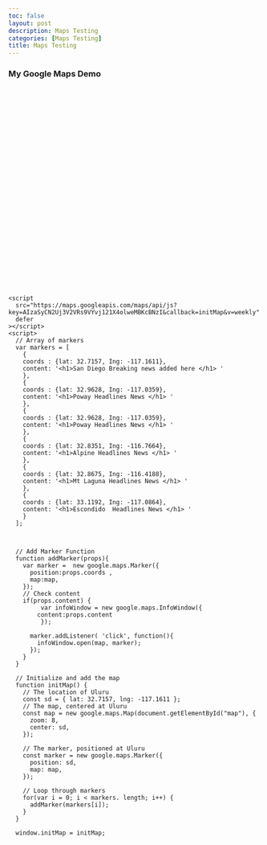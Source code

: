 ```yaml
---
toc: false
layout: post
description: Maps Testing
categories: [Maps Testing]
title: Maps Testing
---
```


<html>
  <head>
    <title>Add Map</title>
    <style>
    #map {
      height: 400px; /* The height is 400 pixels */
      width: 100%; /* The width is the width of the web page */
    }
    </style>
  </head>
  <body>
    <h3>My Google Maps Demo</h3>
    <!--The div element for the map -->
    <div id="map"></div>


    <script
      src="https://maps.googleapis.com/maps/api/js?key=AIzaSyCN2Uj3V2VRs9VYvj121X4olweMBKcBNzI&callback=initMap&v=weekly"
      defer
    ></script>
    <script>
      // Array of markers 
      var markers = [
        {
        coords : {lat: 32.7157, Ing: -117.1611}, 
        content: '<h1>San Diego Breaking news added here </h1> ' 
        },
        {
        coords : {lat: 32.9628, Ing: -117.0359}, 
        content: '<h1>Poway Headlines News </h1> '  
        }, 
        {
        coords : {lat: 32.9628, Ing: -117.0359}, 
        content: '<h1>Poway Headlines News </h1> '  
        }, 
        {  
        coords : {lat: 32.8351, Ing: -116.7664}, 
        content: '<h1>Alpine Headlines News </h1> '  
        }, 
        {
        coords : {lat: 32.8675, Ing: -116.4188}, 
        content: '<h1>Mt Laguna Headlines News </h1> '  
        },
        {
        coords : {lat: 33.1192, Ing: -117.0864}, 
        content: '<h1>Escondido  Headlines News </h1> '  
        }	
      ];



      // Add Marker Function 
      function addMarker(props){ 
        var marker =  new google.maps.Marker({ 
          position:props.coords , 
          map:map, 
        });
        // Check content 
        if(props.content) { 
             var infoWindow = new google.maps.InfoWindow({ 
            content:props.content 
             });

          marker.addListener( 'click', function(){ 
            infoWindow.open(map, marker); 
          });
        }
      }
                                 
      // Initialize and add the map
      function initMap() {
        // The location of Uluru
        const sd = { lat: 32.7157, lng: -117.1611 };
        // The map, centered at Uluru
        const map = new google.maps.Map(document.getElementById("map"), {
          zoom: 8,
          center: sd,
        });
                                 
        // The marker, positioned at Uluru
        const marker = new google.maps.Marker({
          position: sd,
          map: map,
        });
      
        // Loop through markers 
        for(var i = 0; i < markers. length; i++) { 
          addMarker(markers[i]); 
        }      
      }

      window.initMap = initMap;
  </script>

</body>
</html>
